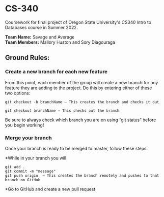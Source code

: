 # CS-340

Coursework for final project of Oregon State University's CS340 Intro to Databases course in Summer 2022.

<b>Team Name:</b> Savage and Average<br>
<b>Team Members:</b> Mallory Huston and Sory Diagouraga

## Ground Rules:

### Create a new branch for each new feature

From this point, each member of the group will create a new branch for any feature they are adding to the project. Do this by entering either of these two options:

<pre>
<code>git checkout -b branchName – This creates the branch and checks it out</code>
</pre>

<pre>
<code>git checkout branchName – This checks out the branch</code>
</pre>

Be sure to always check which branch you are on using “git status” before you begin working!

### Merge your branch

Once your branch is ready to be merged to master, follow these steps.

*While in your branch you will 
<pre>
<code>git add .
git commit -m "message"
git push origin <branch name> – This creates the branch remotely and pushes to that branch on GitHub</code>
</pre>

*Go to GitHub and create a new pull request
